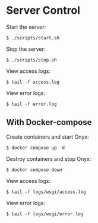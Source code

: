 # Server Control

Start the server:

```
$ ./scripts/start.sh
```

Stop the server:

```
$ ./scripts/stop.sh
```

View access logs:

```
$ tail -f access.log
```

View error logs:

```
$ tail -f error.log
```

## With Docker-compose

Create containers and start Onyx:

```
$ docker compose up -d
```

Destroy containers and stop Onyx:

```
$ docker compose down
```

View access logs:

```
$ tail -f logs/wsgi/access.log
```

View error logs:

```
$ tail -f logs/wsgi/error.log
```
